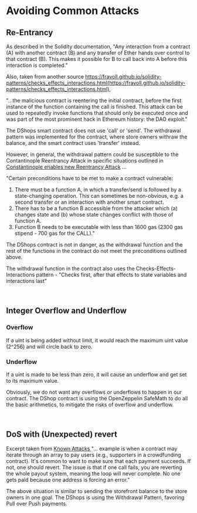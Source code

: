 # Avoiding Common Attacks

## Re-Entrancy

As described in the Solidity documentation, "Any interaction from a contract (A) with another contract (B) and any transfer of Ether hands over control to that contract (B). This makes it possible for B to call back into A before this interaction is completed."

Also, taken from another source https://fravoll.github.io/solidity-patterns/checks_effects_interactions.html(https://fravoll.github.io/solidity-patterns/checks_effects_interactions.html),

"...the malicious contract is reentering the initial contract, before the first instance of the function containing the call is finished. This attack can be used to repeatedly invoke functions that should only be executed once and was part of the most prominent hack in Ethereum history: the DAO exploit."

The DShops smart contract does not use 'call' or 'send'. The withdrawal pattern was implemented for the contract, where store owners withraw the balance, and the smart contract uses 'transfer' instead. 

However, in general, the withdrawal pattern could be susceptible to the Contantinople Reentrancy Attack in specific situations outlined in [Constantinople enables new Reentrancy Attack](https://medium.com/chainsecurity/constantinople-enables-new-reentrancy-attack-ace4088297d9) ...  

"Certain preconditions have to be met to make a contract vulnerable:
1. There must be a function A, in which a transfer/send is followed by a state-changing operation. This can sometimes be non-obvious, e.g. a second transfer or an interaction with another smart contract.
2. There has to be a function B accessible from the attacker which (a) changes state and (b) whose state changes conflict with those of function A.
3. Function B needs to be executable with less than 1600 gas
(2300 gas stipend - 700 gas for the CALL)."

The DShops contract is not in danger, as the withdrawal function and the rest of the functions in the contract do not meet the preconditions outlined above.

The withdrawal function in the contract also uses the Checks-Effects-Interactions pattern - "Checks first, after that effects to state variables and interactions last"

&nbsp;

## Integer Overflow and Underflow

### Overflow

If a uint is being added without limit, it would reach the maximum uint value (2^256) and will circle back to zero.

### Underflow

If a uint is made to be less than zero, it will cause an underflow and get set to its maximum value. 

Obviously, we do not want any overflows or underflows to happen in our contract. The DShop contract is using the OpenZeppelin SafeMath to do all the basic arithmetics, to mitigate the risks of overflow and underflow.

&nbsp;

## DoS with (Unexpected) revert

Excerpt taken from [Known Attacks
](https://consensys.github.io/smart-contract-best-practices/known_attacks/#dos-with-unexpected-revert)"... example is when a contract may iterate through an array to pay users (e.g., supporters in a crowdfunding contract). It's common to want to make sure that each payment succeeds. If not, one should revert. The issue is that if one call fails, you are reverting the whole payout system, meaning the loop will never complete. No one gets paid because one address is forcing an error."

The above situation is similar to sending the storefront balance to the store owners in one goal. The DShops is using the Withdrawal Pattern, favoring Pull over Push payments.
